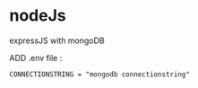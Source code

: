 # nodeJs
expressJS with mongoDB

ADD  .env file :

    CONNECTIONSTRING = "mongodb connectionstring"

